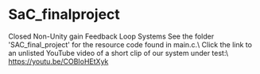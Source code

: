 # SaC_finalproject
Closed Non-Unity gain Feedback Loop Systems
See the folder 'SAC_final_project' for the resource code found in main.c.\\
Click the link to an unlisted YouTube video of a short clip of our system under test:\\
https://youtu.be/COBIoHEtXyk

